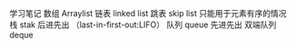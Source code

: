 学习笔记
数组 Arraylist
链表 linked list
跳表 skip list 只能用于元素有序的情况
栈 stak 后进先出 （last-in-first-out:LIFO）
队列 queue 先进先出
双端队列 deque